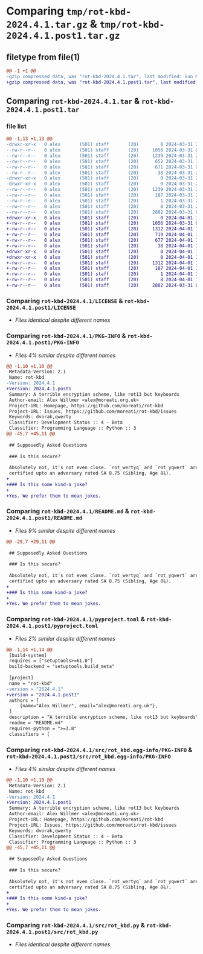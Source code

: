 # Comparing `tmp/rot-kbd-2024.4.1.tar.gz` & `tmp/rot-kbd-2024.4.1.post1.tar.gz`

## filetype from file(1)

```diff
@@ -1 +1 @@
-gzip compressed data, was "rot-kbd-2024.4.1.tar", last modified: Sun Mar 31 23:56:57 2024, max compression
+gzip compressed data, was "rot-kbd-2024.4.1.post1.tar", last modified: Mon Apr  1 13:37:41 2024, max compression
```

## Comparing `rot-kbd-2024.4.1.tar` & `rot-kbd-2024.4.1.post1.tar`

### file list

```diff
@@ -1,13 +1,13 @@
-drwxr-xr-x   0 alex       (501) staff       (20)        0 2024-03-31 23:56:57.111698 rot-kbd-2024.4.1/
--rw-r--r--   0 alex       (501) staff       (20)     1056 2024-03-31 00:58:22.000000 rot-kbd-2024.4.1/LICENSE
--rw-r--r--   0 alex       (501) staff       (20)     1239 2024-03-31 23:56:57.111504 rot-kbd-2024.4.1/PKG-INFO
--rw-r--r--   0 alex       (501) staff       (20)      652 2024-03-31 11:37:45.000000 rot-kbd-2024.4.1/README.md
--rw-r--r--   0 alex       (501) staff       (20)      671 2024-03-31 09:28:04.000000 rot-kbd-2024.4.1/pyproject.toml
--rw-r--r--   0 alex       (501) staff       (20)       38 2024-03-31 23:56:57.111742 rot-kbd-2024.4.1/setup.cfg
-drwxr-xr-x   0 alex       (501) staff       (20)        0 2024-03-31 23:56:57.110509 rot-kbd-2024.4.1/src/
-drwxr-xr-x   0 alex       (501) staff       (20)        0 2024-03-31 23:56:57.111288 rot-kbd-2024.4.1/src/rot_kbd.egg-info/
--rw-r--r--   0 alex       (501) staff       (20)     1239 2024-03-31 23:56:57.000000 rot-kbd-2024.4.1/src/rot_kbd.egg-info/PKG-INFO
--rw-r--r--   0 alex       (501) staff       (20)      187 2024-03-31 23:56:57.000000 rot-kbd-2024.4.1/src/rot_kbd.egg-info/SOURCES.txt
--rw-r--r--   0 alex       (501) staff       (20)        1 2024-03-31 23:56:57.000000 rot-kbd-2024.4.1/src/rot_kbd.egg-info/dependency_links.txt
--rw-r--r--   0 alex       (501) staff       (20)        8 2024-03-31 23:56:57.000000 rot-kbd-2024.4.1/src/rot_kbd.egg-info/top_level.txt
--rw-r--r--   0 alex       (501) staff       (20)     2882 2024-03-31 01:41:07.000000 rot-kbd-2024.4.1/src/rot_kbd.py
+drwxr-xr-x   0 alex       (501) staff       (20)        0 2024-04-01 13:37:41.996261 rot-kbd-2024.4.1.post1/
+-rw-r--r--   0 alex       (501) staff       (20)     1056 2024-03-31 00:58:22.000000 rot-kbd-2024.4.1.post1/LICENSE
+-rw-r--r--   0 alex       (501) staff       (20)     1312 2024-04-01 13:37:41.996067 rot-kbd-2024.4.1.post1/PKG-INFO
+-rw-r--r--   0 alex       (501) staff       (20)      719 2024-04-01 13:35:30.000000 rot-kbd-2024.4.1.post1/README.md
+-rw-r--r--   0 alex       (501) staff       (20)      677 2024-04-01 13:35:58.000000 rot-kbd-2024.4.1.post1/pyproject.toml
+-rw-r--r--   0 alex       (501) staff       (20)       38 2024-04-01 13:37:41.996307 rot-kbd-2024.4.1.post1/setup.cfg
+drwxr-xr-x   0 alex       (501) staff       (20)        0 2024-04-01 13:37:41.995172 rot-kbd-2024.4.1.post1/src/
+drwxr-xr-x   0 alex       (501) staff       (20)        0 2024-04-01 13:37:41.995854 rot-kbd-2024.4.1.post1/src/rot_kbd.egg-info/
+-rw-r--r--   0 alex       (501) staff       (20)     1312 2024-04-01 13:37:41.000000 rot-kbd-2024.4.1.post1/src/rot_kbd.egg-info/PKG-INFO
+-rw-r--r--   0 alex       (501) staff       (20)      187 2024-04-01 13:37:41.000000 rot-kbd-2024.4.1.post1/src/rot_kbd.egg-info/SOURCES.txt
+-rw-r--r--   0 alex       (501) staff       (20)        1 2024-04-01 13:37:41.000000 rot-kbd-2024.4.1.post1/src/rot_kbd.egg-info/dependency_links.txt
+-rw-r--r--   0 alex       (501) staff       (20)        8 2024-04-01 13:37:41.000000 rot-kbd-2024.4.1.post1/src/rot_kbd.egg-info/top_level.txt
+-rw-r--r--   0 alex       (501) staff       (20)     2882 2024-03-31 01:41:07.000000 rot-kbd-2024.4.1.post1/src/rot_kbd.py
```

### Comparing `rot-kbd-2024.4.1/LICENSE` & `rot-kbd-2024.4.1.post1/LICENSE`

 * *Files identical despite different names*

### Comparing `rot-kbd-2024.4.1/PKG-INFO` & `rot-kbd-2024.4.1.post1/PKG-INFO`

 * *Files 4% similar despite different names*

```diff
@@ -1,10 +1,10 @@
 Metadata-Version: 2.1
 Name: rot-kbd
-Version: 2024.4.1
+Version: 2024.4.1.post1
 Summary: A terrible encryption scheme, like rot13 but keyboards
 Author-email: Alex Willmer <alex@moreati.org.uk>
 Project-URL: Homepage, https://github.com/moreati/rot-kbd
 Project-URL: Issues, https://github.com/moreati/rot-kbd/issues
 Keywords: dvorak,qwerty
 Classifier: Development Status :: 4 - Beta
 Classifier: Programming Language :: Python :: 3
@@ -45,7 +45,11 @@
 
 ## Supposedly Asked Questions
 
 ### Is this secure?
 
 Absolutely not, it's not even close. `rot_wertyq` and `rot_yqwert` are
 certified upto an adversary rated SA 8.75 (Sibling, Age 8¾).
+
+### Is this some kind-a joke?
+
+Yes. We prefer them to mean jokes.
```

### Comparing `rot-kbd-2024.4.1/README.md` & `rot-kbd-2024.4.1.post1/README.md`

 * *Files 9% similar despite different names*

```diff
@@ -29,7 +29,11 @@
 
 ## Supposedly Asked Questions
 
 ### Is this secure?
 
 Absolutely not, it's not even close. `rot_wertyq` and `rot_yqwert` are
 certified upto an adversary rated SA 8.75 (Sibling, Age 8¾).
+
+### Is this some kind-a joke?
+
+Yes. We prefer them to mean jokes.
```

### Comparing `rot-kbd-2024.4.1/pyproject.toml` & `rot-kbd-2024.4.1.post1/pyproject.toml`

 * *Files 2% similar despite different names*

```diff
@@ -1,14 +1,14 @@
 [build-system]
 requires = ["setuptools>=61.0"]
 build-backend = "setuptools.build_meta"
 
 [project]
 name = "rot-kbd"
-version = "2024.4.1"
+version = "2024.4.1.post1"
 authors = [
     {name="Alex Willmer", email="alex@moreati.org.uk"},
 ]
 description = "A terrible encryption scheme, like rot13 but keyboards"
 readme = "README.md"
 requires-python = ">=3.8"
 classifiers = [
```

### Comparing `rot-kbd-2024.4.1/src/rot_kbd.egg-info/PKG-INFO` & `rot-kbd-2024.4.1.post1/src/rot_kbd.egg-info/PKG-INFO`

 * *Files 4% similar despite different names*

```diff
@@ -1,10 +1,10 @@
 Metadata-Version: 2.1
 Name: rot-kbd
-Version: 2024.4.1
+Version: 2024.4.1.post1
 Summary: A terrible encryption scheme, like rot13 but keyboards
 Author-email: Alex Willmer <alex@moreati.org.uk>
 Project-URL: Homepage, https://github.com/moreati/rot-kbd
 Project-URL: Issues, https://github.com/moreati/rot-kbd/issues
 Keywords: dvorak,qwerty
 Classifier: Development Status :: 4 - Beta
 Classifier: Programming Language :: Python :: 3
@@ -45,7 +45,11 @@
 
 ## Supposedly Asked Questions
 
 ### Is this secure?
 
 Absolutely not, it's not even close. `rot_wertyq` and `rot_yqwert` are
 certified upto an adversary rated SA 8.75 (Sibling, Age 8¾).
+
+### Is this some kind-a joke?
+
+Yes. We prefer them to mean jokes.
```

### Comparing `rot-kbd-2024.4.1/src/rot_kbd.py` & `rot-kbd-2024.4.1.post1/src/rot_kbd.py`

 * *Files identical despite different names*

